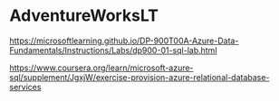 # AdventureWorksLT
https://microsoftlearning.github.io/DP-900T00A-Azure-Data-Fundamentals/Instructions/Labs/dp900-01-sql-lab.html

https://www.coursera.org/learn/microsoft-azure-sql/supplement/JgxjW/exercise-provision-azure-relational-database-services
